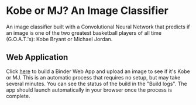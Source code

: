 # Kobe or MJ? An Image Classifier
An image classifier built with a Convolutional Neural Network that predicts if an image is one of the two greatest basketball players of all time (G.O.A.T.'s): Kobe Bryant or Michael Jordan.

## Web Application

Click [here](https://mybinder.org/v2/gh/JustinToribio/kobe-mj-classifier/master?urlpath=%2Fvoila%2Frender%2Fgoat_classifier.ipynb) to build a Binder Web App and upload an image to see if it's Kobe or MJ.  This is an automatic process that requires no setup, but may take several minutes.  You can see the status of the build in the "Build logs".  The app should launch automatically in your browser once the process is complete.